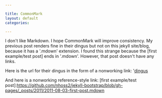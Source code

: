 ```yaml
---

title: CommonMark
layout: default
categories: 

---
```



I don't like Markdown.
I hope CommonMark will improve consistency.
My previous post renders fine in their
dingus
but not on this jekyll site/blog,
because it has a '.mdown' extension.
I found this strange because the
[first example/test post]
ends in '.mdown'.
However, that post doesn't have any links.

Here is the url for their dingus in the form of a nonworking link:
'[dingus](http://jgm.github.io/stmd/js/)

And here is a nonworking reference-style link:
[first example/test post]:https://github.com/nhoss2/jekyll-bootstrap/blob/gh-pages/_posts/2011/2011-08-03-first-post.mdown
